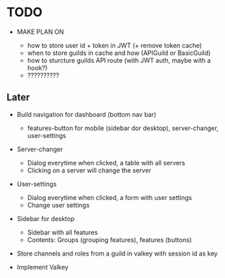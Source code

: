 # TODO

- MAKE PLAN ON

  - how to store user id + token in JWT (+ remove token cache)
  - when to store guilds in cache and how (APIGuild or BasicGuild)
  - how to sturcture guilds API route (with JWT auth, maybe with a hook?)
  - ??????????

## Later

- Build navigation for dashboard (bottom nav bar)

  - features-button for mobile (sidebar dor desktop), server-changer, user-settings

- Server-changer

  - Dialog everytime when clicked, a table with all servers
  - Clicking on a server will change the server

- User-settings

  - Dialog everytime when clicked, a form with user settings
  - Change user settings

- Sidebar for desktop

  - Sidebar with all features
  - Contents: Groups (grouping features), features (buttons)

- Store channels and roles from a guild in valkey with session id as key

- Implement Valkey

